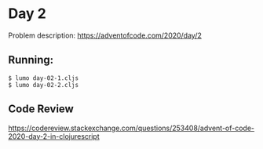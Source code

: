 # Day 2

Problem description: https://adventofcode.com/2020/day/2

## Running:

```
$ lumo day-02-1.cljs
$ lumo day-02-2.cljs
```

## Code Review

https://codereview.stackexchange.com/questions/253408/advent-of-code-2020-day-2-in-clojurescript
